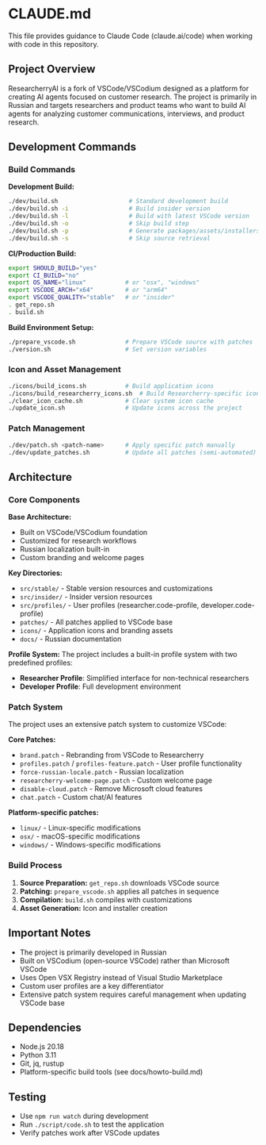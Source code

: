 # CLAUDE.md

This file provides guidance to Claude Code (claude.ai/code) when working with code in this repository.

## Project Overview

ResearcherryAI is a fork of VSCode/VSCodium designed as a platform for creating AI agents focused on customer research. The project is primarily in Russian and targets researchers and product teams who want to build AI agents for analyzing customer communications, interviews, and product research.

## Development Commands

### Build Commands

**Development Build:**
```bash
./dev/build.sh                    # Standard development build
./dev/build.sh -i                 # Build insider version
./dev/build.sh -l                 # Build with latest VSCode version
./dev/build.sh -o                 # Skip build step
./dev/build.sh -p                 # Generate packages/assets/installers
./dev/build.sh -s                 # Skip source retrieval
```

**CI/Production Build:**
```bash
export SHOULD_BUILD="yes"
export CI_BUILD="no"
export OS_NAME="linux"           # or "osx", "windows"
export VSCODE_ARCH="x64"         # or "arm64"
export VSCODE_QUALITY="stable"   # or "insider"
. get_repo.sh
. build.sh
```

**Build Environment Setup:**
```bash
./prepare_vscode.sh              # Prepare VSCode source with patches
./version.sh                     # Set version variables
```

### Icon and Asset Management
```bash
./icons/build_icons.sh           # Build application icons
./icons/build_researcherry_icons.sh  # Build Researcherry-specific icons
./clear_icon_cache.sh            # Clear system icon cache
./update_icon.sh                 # Update icons across the project
```

### Patch Management
```bash
./dev/patch.sh <patch-name>      # Apply specific patch manually
./dev/update_patches.sh          # Update all patches (semi-automated)
```

## Architecture

### Core Components

**Base Architecture:**
- Built on VSCode/VSCodium foundation
- Customized for research workflows
- Russian localization built-in
- Custom branding and welcome pages

**Key Directories:**
- `src/stable/` - Stable version resources and customizations
- `src/insider/` - Insider version resources
- `src/profiles/` - User profiles (researcher.code-profile, developer.code-profile)
- `patches/` - All patches applied to VSCode base
- `icons/` - Application icons and branding assets
- `docs/` - Russian documentation

**Profile System:**
The project includes a built-in profile system with two predefined profiles:
- **Researcher Profile**: Simplified interface for non-technical researchers
- **Developer Profile**: Full development environment

### Patch System

The project uses an extensive patch system to customize VSCode:

**Core Patches:**
- `brand.patch` - Rebranding from VSCode to Researcherry
- `profiles.patch` / `profiles-feature.patch` - User profile functionality
- `force-russian-locale.patch` - Russian localization
- `researcherry-welcome-page.patch` - Custom welcome page
- `disable-cloud.patch` - Remove Microsoft cloud features
- `chat.patch` - Custom chat/AI features

**Platform-specific patches:**
- `linux/` - Linux-specific modifications
- `osx/` - macOS-specific modifications  
- `windows/` - Windows-specific modifications

### Build Process

1. **Source Preparation:** `get_repo.sh` downloads VSCode source
2. **Patching:** `prepare_vscode.sh` applies all patches in sequence
3. **Compilation:** `build.sh` compiles with customizations
4. **Asset Generation:** Icon and installer creation

## Important Notes

- The project is primarily developed in Russian
- Built on VSCodium (open-source VSCode) rather than Microsoft VSCode
- Uses Open VSX Registry instead of Visual Studio Marketplace
- Custom user profiles are a key differentiator
- Extensive patch system requires careful management when updating VSCode base

## Dependencies

- Node.js 20.18
- Python 3.11
- Git, jq, rustup
- Platform-specific build tools (see docs/howto-build.md)

## Testing

- Use `npm run watch` during development
- Run `./script/code.sh` to test the application
- Verify patches work after VSCode updates